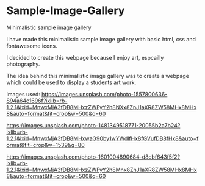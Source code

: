 # Sample-Image-Gallery
Minimalistic sample image gallery

I have made this minimalistic sample image gallery with basic html, css and fontawesome icons.

I decided to create this webpage because I enjoy art, espcailly photography.

The idea behind this minimalistic image gallery was to create a webpage which could be used to display a students art work. 

Images used: 
https://images.unsplash.com/photo-1557800636-894a64c1696f?ixlib=rb-1.2.1&ixid=MnwxMjA3fDB8MHxzZWFyY2h8NXx8ZnJ1aXR8ZW58MHx8MHx8&auto=format&fit=crop&w=500&q=60

https://images.unsplash.com/photo-1481349518771-20055b2a7b24?ixlib=rb-1.2.1&ixid=MnwxMjA3fDB8MHxwaG90by1wYWdlfHx8fGVufDB8fHx8&auto=format&fit=crop&w=1539&q=80

https://images.unsplash.com/photo-1601004890684-d8cbf643f5f2?ixlib=rb-1.2.1&ixid=MnwxMjA3fDB8MHxzZWFyY2h8Mnx8ZnJ1aXR8ZW58MHx8MHx8&auto=format&fit=crop&w=500&q=60
